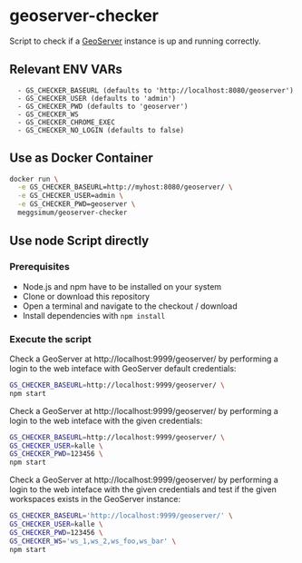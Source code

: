 # geoserver-checker

Script to check if a [GeoServer](http://geoserver.org) instance is up and running correctly.

## Relevant ENV VARs

```
  - GS_CHECKER_BASEURL (defaults to 'http://localhost:8080/geoserver')
  - GS_CHECKER_USER (defaults to 'admin')
  - GS_CHECKER_PWD (defaults to 'geoserver')
  - GS_CHECKER_WS
  - GS_CHECKER_CHROME_EXEC
  - GS_CHECKER_NO_LOGIN (defaults to false)
```

## Use as Docker Container

```bash
docker run \
  -e GS_CHECKER_BASEURL=http://myhost:8080/geoserver/ \
  -e GS_CHECKER_USER=admin \
  -e GS_CHECKER_PWD=geoserver \
  meggsimum/geoserver-checker
```

## Use node Script directly

### Prerequisites

  - Node.js and npm have to be installed on your system
  - Clone or download this repository
  - Open a terminal and navigate to the checkout / download
  - Install dependencies with `npm install`

### Execute the script

Check a GeoServer at http://localhost:9999/geoserver/ by performing a login to
the web inteface with GeoServer default credentials:

```bash
GS_CHECKER_BASEURL=http://localhost:9999/geoserver/ \
npm start
```

Check a GeoServer at http://localhost:9999/geoserver/ by performing a login to
the web inteface with the given credentials:

```bash
GS_CHECKER_BASEURL=http://localhost:9999/geoserver/ \
GS_CHECKER_USER=kalle \
GS_CHECKER_PWD=123456 \
npm start
```
Check a GeoServer at http://localhost:9999/geoserver/ by performing a login to
the web inteface with the given credentials and test if the given workspaces
exists in the GeoServer instance:

```bash
GS_CHECKER_BASEURL='http://localhost:9999/geoserver/' \
GS_CHECKER_USER=kalle \
GS_CHECKER_PWD=123456 \
GS_CHECKER_WS='ws_1,ws_2,ws_foo,ws_bar' \
npm start
```
